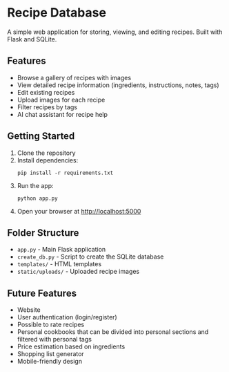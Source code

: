 # Recipe Database

A simple web application for storing, viewing, and editing recipes. Built with Flask and SQLite.

## Features

- Browse a gallery of recipes with images
- View detailed recipe information (ingredients, instructions, notes, tags)
- Edit existing recipes
- Upload images for each recipe
- Filter recipes by tags
- AI chat assistant for recipe help

## Getting Started

1. Clone the repository
2. Install dependencies:  
   ```
   pip install -r requirements.txt
   ```
3. Run the app:  
   ```
   python app.py
   ```
4. Open your browser at [http://localhost:5000](http://localhost:5000)

## Folder Structure

- `app.py` - Main Flask application
- `create_db.py` - Script to create the SQLite database
- `templates/` - HTML templates
- `static/uploads/` - Uploaded recipe images

## Future Features

- Website
- User authentication (login/register)
- Possible to rate recipes
- Personal cookbooks that can be divided into personal sections and filtered with personal tags
- Price estimation based on ingredients
- Shopping list generator
- Mobile-friendly design